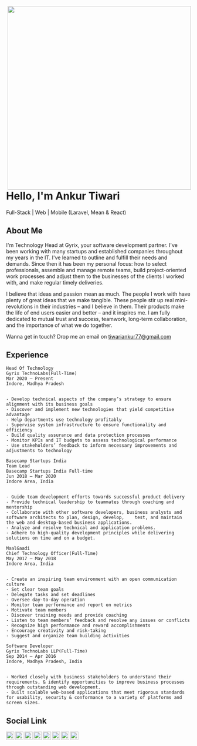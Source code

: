 <img align="right" width="500" height="500" src="https://github.com/DamianRincon/DamianRincon/blob/master/img/home-banner-bg.png">

# Hello, I'm Ankur Tiwari

Full-Stack | Web | Mobile (Laravel, Mean & React)


## About Me

I'm Technology Head at Gyrix, your software development partner. I've been working with many startups and established companies throughout my years in the IT. I've learned to outline and fulfill their needs and demands. Since then it has been my personal focus: how to select professionals, assemble and manage remote teams, build project-oriented work processes and adjust them to the businesses of the clients I worked with, and make regular timely deliveries.

I believe that ideas and passion mean as much. The people I work with have plenty of great ideas that we make tangible. These people stir up real mini-revolutions in their industries – and I believe in them. Their products make the life of end users easier and better – and it inspires me. I am fully dedicated to mutual trust and success, teamwork, long-term collaboration, and the importance of what we do together.

Wanna get in touch? Drop me an email on tiwariankur77@gmail.com

## Experience
```
Head Of Technology
Gyrix TechnoLabs(Full-Time)
Mar 2020 – Present
Indore, Madhya Pradesh


- Develop technical aspects of the company’s strategy to ensure alignment with its business goals
- Discover and implement new technologies that yield competitive advantage
- Help departments use technology profitably
- Supervise system infrastructure to ensure functionality and efficiency
- Build quality assurance and data protection processes
- Monitor KPIs and IT budgets to assess technological performance
- Use stakeholders’ feedback to inform necessary improvements and adjustments to technology
```

```
Basecamp Startups India
Team Lead
Basecamp Startups India Full-time
Jun 2018 – Mar 2020
Indore Area, India


- Guide team development efforts towards successful product delivery
- Provide technical leadership to teammates through coaching and mentorship
- Collaborate with other software developers, business analysts and software architects to plan, design, develop,    test, and maintain the web and desktop-based business applications.
- Analyze and resolve technical and application problems.
- Adhere to high-quality development principles while delivering solutions on time and on a budget.
```


```
MaalGaadi
Chief Technology Officer(Full-Time)
May 2017 – May 2018
Indore Area, India


- Create an inspiring team environment with an open communication culture
- Set clear team goals
- Delegate tasks and set deadlines
- Oversee day-to-day operation
- Monitor team performance and report on metrics
- Motivate team members
- Discover training needs and provide coaching
- Listen to team members’ feedback and resolve any issues or conflicts
- Recognize high performance and reward accomplishments
- Encourage creativity and risk-taking
- Suggest and organize team building activities
```

```
Software Developer
Gyrix TechnoLabs LLP(Full-Time)
Sep 2014 – Apr 2016
Indore, Madhya Pradesh, India


- Worked closely with business stakeholders to understand their requirements, & identify opportunities to improve business processes through outstanding web development.
- Built scalable web-based applications that meet rigorous standards for usability, security & conformance to a variety of platforms and screen sizes.
```
## Social Link

<a href="https://twitter.com/tiwariankur77">
  <img align="left" alt="damianrincondrc" width="22px" src="https://img.icons8.com/fluent/48/000000/twitter.png"/>
</a>
<a href="https://www.linkedin.com/in/tiwariankur77/">
  <img align="left" alt="Linkdein" width="22px" src="https://cdn.jsdelivr.net/npm/simple-icons@v3/icons/linkedin.svg" />
</a>
<a href="https://github.com/ankur-tiwari/">
  <img align="left" alt="Github" width="22px" src="https://img.icons8.com/fluent/48/000000/github.png"/>
</a>
<a href="https://t.me/heyankur">
  <img align="left" alt="Telegram" width="22px" src="https://img.icons8.com/fluent/48/000000/telegram-app.png"/>
</a>
<a href="https://www.instagram.com/tiwariankur29/">
  <img align="left" alt="Instagram" width="22px" src="https://img.icons8.com/nolan/64/instagram-new.png"/>
</a>
<a href="https://www.facebook.com/ankurtiwariIt">
  <img align="left" alt="Facebook" width="22px" src="https://img.icons8.com/android/24/000000/facebook.png"/>
</a>
<a href="https://stackoverflow.com/users/11956084/ankur-tiwari?tab=profile">
  <img align="left" alt="Stack" width="22px" src="https://img.icons8.com/color/48/000000/stackoverflow.png"/>
</a>
<a href="https://www.youtube.com/channel/UCA6spt9MUDESmQBfsNoHYwQ?view_as=subscriber">
  <img align="left" alt="Youtube" width="22px" src="https://img.icons8.com/fluent/48/000000/youtube-play.png"/>
</a>

